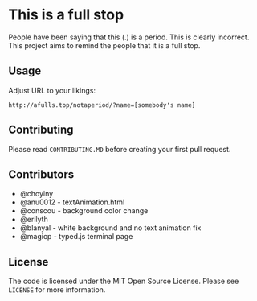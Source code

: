 # This is a full stop
People have been saying that this (.) is a period. This is clearly incorrect. This project aims to remind the people that it is a full stop.


## Usage
Adjust URL to your likings:
```
http://afulls.top/notaperiod/?name=[somebody's name]
```

## Contributing
Please read `CONTRIBUTING.MD` before creating your first pull request.

## Contributors
- @choyiny
- @anu0012 - textAnimation.html
- @conscou - background color change
- @erilyth
- @blanyal - white background and no text animation fix
- @magicp - typed.js terminal page

## License
The code is licensed under the MIT Open Source License. Please see `LICENSE` for more information.
